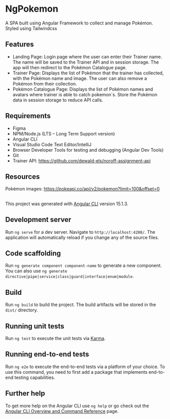 # NgPokemon
A SPA built using Angular Framework to collect and manage Pokémon. Styled using Tailwindcss

## Features
- Landing Page: Login page where the user can enter their Trainer name. The name will be saved to the Trainer API and in session storage. The app will then redirect to the Pokémon Catalogue page.
- Trainer Page: Displays the list of Pokémon that the trainer has collected, with the Pokémon name and image. The user can also remove a Pokémon from their collection.
- Pokémon Catalogue Page: Displays the list of Pokémon names and avatars where trainer is able to catch pokemon´s. Store the Pokémon data in session storage to reduce API calls.

## Requirements
- Figma
- NPM/Node.js (LTS – Long Term Support version)
- Angular CLI
- Visual Studio Code Text Editor/IntelliJ
- Browser Developer Tools for testing and debugging (Angular Dev Tools)
- Git
- Trainer API: https://github.com/dewald-els/noroff-assignment-api

## Resources
Pokémon images: https://pokeapi.co/api/v2/pokemon?limit=100&offset=0

##

This project was generated with [Angular CLI](https://github.com/angular/angular-cli) version 15.1.3.

## Development server

Run `ng serve` for a dev server. Navigate to `http://localhost:4200/`. The application will automatically reload if you change any of the source files.

## Code scaffolding

Run `ng generate component component-name` to generate a new component. You can also use `ng generate directive|pipe|service|class|guard|interface|enum|module`.

## Build

Run `ng build` to build the project. The build artifacts will be stored in the `dist/` directory.

## Running unit tests

Run `ng test` to execute the unit tests via [Karma](https://karma-runner.github.io).

## Running end-to-end tests

Run `ng e2e` to execute the end-to-end tests via a platform of your choice. To use this command, you need to first add a package that implements end-to-end testing capabilities.

## Further help

To get more help on the Angular CLI use `ng help` or go check out the [Angular CLI Overview and Command Reference](https://angular.io/cli) page.
